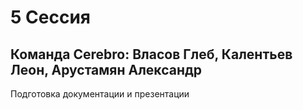 # 5 Сессия
## Команда Cerebro: Власов Глеб, Калентьев Леон, Арустамян Александр

Подготовка документации и презентации

